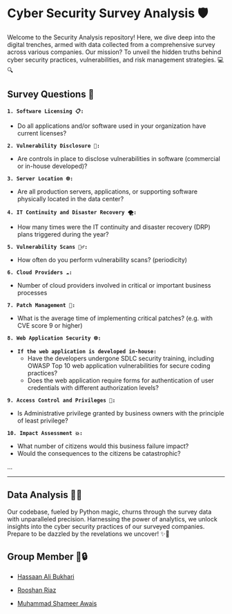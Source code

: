 # Cyber Security Survey Analysis 🛡️

Welcome to the Security Analysis repository! Here, we dive deep into the digital trenches, armed with data collected from a comprehensive survey across various companies. Our mission? To unveil the hidden truths behind cyber security practices, vulnerabilities, and risk management strategies. 💻🔍

## Survey Questions 📝

**`1. Software Licensing 📋:`**
   - Do all applications and/or software used in your organization have current licenses? 

**`2. Vulnerability Disclosure 🚨:`**
   - Are controls in place to disclose vulnerabilities in software (commercial or in-house developed)? 

**`3. Server Location 🌐:`**
   - Are all production servers, applications, or supporting software physically located in the data center? 

**`4. IT Continuity and Disaster Recovery 🌪️:`**
   - How many times were the IT continuity and disaster recovery (DRP) plans triggered during the year? 

**`5. Vulnerability Scans 🕵️‍♂️:`**
   - How often do you perform vulnerability scans? (periodicity) 

**`6. Cloud Providers ☁️:`**
   - Number of cloud providers involved in critical or important business processes 

**`7. Patch Management 🔧:`**
   - What is the average time of implementing critical patches? (e.g. with CVE score 9 or higher) 

**`8. Web Application Security 🌐:`**
   - **`If the web application is developed in-house:`**
     - Have the developers undergone SDLC security training, including OWASP Top 10 web application vulnerabilities for secure coding practices?
     - Does the web application require forms for authentication of user credentials with different authorization levels?

**`9. Access Control and Privileges 🔐:`**
   - Is Administrative privilege granted by business owners with the principle of least privilege?

**`10. Impact Assessment 💥:`**

 - What number of citizens would this business failure impact?
 - Would the consequences to the citizens be catastrophic?

...

---

## Data Analysis 🔬💡

Our codebase, fueled by Python magic, churns through the survey data with unparalleled precision. Harnessing the power of analytics, we unlock insights into the cyber security practices of our surveyed companies. Prepare to be dazzled by the revelations we uncover! ✨🚀


## Group Member 👥🔒

- [Hassaan Ali Bukhari](https://github.com/B3TA-BLOCKER)

- [Rooshan Riaz](https://github.com/rooshanriaz)

- [Muhammad Shameer Awais](https://github.com/SinisterXI)
